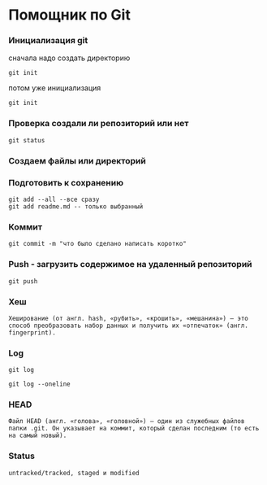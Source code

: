 # Помощник по Git

### Инициализация git

сначала надо создать директорию

```
git init
```

потом уже инициализация

```
git init
```

### Проверка создали ли репозиторий или нет

``` 
git status
```

### Создаем файлы или директорий


### Подготовить к сохранению

```
git add --all --все сразу
git add readme.md -- только выбранный
```

### Коммит

```
git commit -m "что было сделано написать коротко"
```

### Push - загрузить содержимое на удаленный репозиторий

```
git push
```


### Хеш


```
Хеширование (от англ. hash, «рубить», «крошить», «мешанина») — это способ преобразовать набор данных и получить их «отпечаток» (англ. fingerprint).
```

### Log

```
git log

git log --oneline
```

### HEAD

```
Файл HEAD (англ. «голова», «головной») — один из служебных файлов папки .git. Он указывает на коммит, который сделан последним (то есть на самый новый).
```

### Status

```
untracked/tracked, staged и modified
```